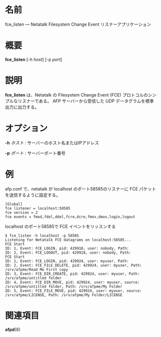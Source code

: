 # 名前

fce_listen — Netatalk Filesystem Change Event リスナーアプリケーション

# 概要

**fce_listen** [-h *host*] [-p *port*]

# 説明

**fce_listen** は、Netatalk の Filesystem Change Event (FCE) プロトコルのシンプルなリスナーである。
AFP サーバーから受信した UDP データグラムを標準出力に出力する。

# オプション

**-h** *ホスト*
: サーバーのホスト名またはIPアドレス

**-p** *ポート*
: サーバーポート番号

# 例

afp.conf で、netatalk が localhost のポート58585のリスナーに FCE パケットを送信するように設定する。

    [Global]
    fce listener = localhost:58585
    fce version = 2
    fce events = fmod,fdel,ddel,fcre,dcre,fmov,dmov,login,logout

localhost のポート58585で FCE イベントをリッスンする

    $ fce_listen -h localhost -p 58585
    Listening for Netatalk FCE datagrams on localhost:58585...
    FCE Start
    ID: 1, Event: FCE_LOGIN, pid: 429918, user: nobody, Path: 
    ID: 2, Event: FCE_LOGOUT, pid: 429918, user: nobody, Path: 
    FCE Start
    ID: 1, Event: FCE_LOGIN, pid: 429924, user: myuser, Path: 
    ID: 2, Event: FCE_FILE_DELETE, pid: 429924, user: myuser, Path: /srv/afpme/Read Me First copy
    ID: 3, Event: FCE_DIR_CREATE, pid: 429924, user: myuser, Path: /srv/afpme/untitled folder
    ID: 4, Event: FCE_DIR_MOVE, pid: 429924, user: myuser, source: /srv/afpme/untitled folder, Path: /srv/afpme/My Folder
    ID: 5, Event: FCE_FILE_MOVE, pid: 429924, user: myuser, source: /srv/afpme/LICENSE, Path: /srv/afpme/My Folder/LICENSE

# 関連項目

**afpd**(8)
